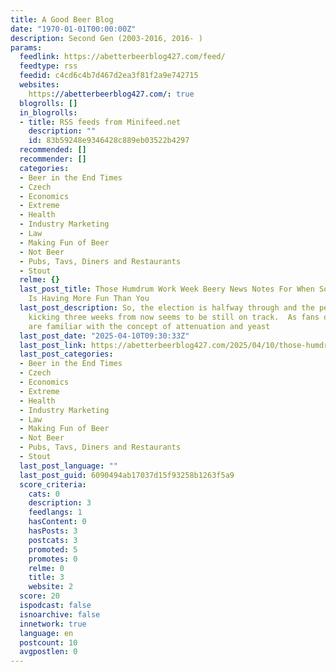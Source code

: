 ```yaml
---
title: A Good Beer Blog
date: "1970-01-01T00:00:00Z"
description: Second Gen (2003-2016, 2016- )
params:
  feedlink: https://abetterbeerblog427.com/feed/
  feedtype: rss
  feedid: c4cd6c4b7d467d2ea3f81f2a9e742715
  websites:
    https://abetterbeerblog427.com/: true
  blogrolls: []
  in_blogrolls:
  - title: RSS feeds from Minifeed.net
    description: ""
    id: 83b59248e9346428c889eb03522b4297
  recommended: []
  recommender: []
  categories:
  - Beer in the End Times
  - Czech
  - Economics
  - Extreme
  - Health
  - Industry Marketing
  - Law
  - Making Fun of Beer
  - Not Beer
  - Pubs, Tavs, Diners and Restaurants
  - Stout
  relme: {}
  last_post_title: Those Humdrum Work Week Beery News Notes For When Someone Else
    Is Having More Fun Than You
  last_post_description: So, the election is halfway through and the pending arse
    kicking three weeks from now seems to be still on track.  As fans of beer, we
    are familiar with the concept of attenuation and yeast
  last_post_date: "2025-04-10T09:30:33Z"
  last_post_link: https://abetterbeerblog427.com/2025/04/10/those-humdrum-work-week-beery-news-notes-for-when-someone-else-is-having-more-fun-than-you/
  last_post_categories:
  - Beer in the End Times
  - Czech
  - Economics
  - Extreme
  - Health
  - Industry Marketing
  - Law
  - Making Fun of Beer
  - Not Beer
  - Pubs, Tavs, Diners and Restaurants
  - Stout
  last_post_language: ""
  last_post_guid: 6090494ab17037d15f93258b1263f5a9
  score_criteria:
    cats: 0
    description: 3
    feedlangs: 1
    hasContent: 0
    hasPosts: 3
    postcats: 3
    promoted: 5
    promotes: 0
    relme: 0
    title: 3
    website: 2
  score: 20
  ispodcast: false
  isnoarchive: false
  innetwork: true
  language: en
  postcount: 10
  avgpostlen: 0
---
```

